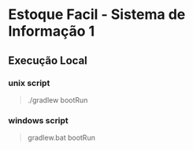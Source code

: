 # Estoque Facil - Sistema de Informação 1

## Execução Local
### unix script
> ./gradlew bootRun
### windows script
> gradlew.bat bootRun
